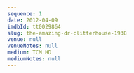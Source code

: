 ```yaml
---
sequence: 1
date: 2012-04-09
imdbId: tt0029864
slug: the-amazing-dr-clitterhouse-1938
venue: null
venueNotes: null
medium: TCM HD
mediumNotes: null
---
```


